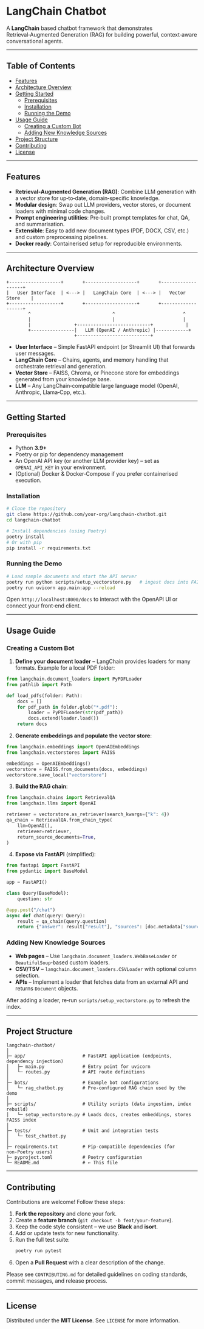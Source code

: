 # LangChain Chatbot

A **LangChain** based chatbot framework that demonstrates Retrieval‑Augmented Generation (RAG) for building powerful, context‑aware conversational agents.

---

## Table of Contents

- [Features](#features)
- [Architecture Overview](#architecture-overview)
- [Getting Started](#getting-started)
  - [Prerequisites](#prerequisites)
  - [Installation](#installation)
  - [Running the Demo](#running-the-demo)
- [Usage Guide](#usage-guide)
  - [Creating a Custom Bot](#creating-a-custom-bot)
  - [Adding New Knowledge Sources](#adding-new-knowledge-sources)
- [Project Structure](#project-structure)
- [Contributing](#contributing)
- [License](#license)

---

## Features

- **Retrieval‑Augmented Generation (RAG)**: Combine LLM generation with a vector store for up‑to‑date, domain‑specific knowledge.
- **Modular design**: Swap out LLM providers, vector stores, or document loaders with minimal code changes.
- **Prompt engineering utilities**: Pre‑built prompt templates for chat, QA, and summarisation.
- **Extensible**: Easy to add new document types (PDF, DOCX, CSV, etc.) and custom preprocessing pipelines.
- **Docker ready**: Containerised setup for reproducible environments.

---

## Architecture Overview

```
+-------------------+       +-------------------+       +-------------------+
|   User Interface  | <---> |   LangChain Core  | <---> |   Vector Store    |
+-------------------+       +-------------------+       +-------------------+
        ^                              ^                         ^
        |                              |                         |
        |                +---------------------------+            |
        +----------------|   LLM (OpenAI / Anthropic) |------------+
                         +---------------------------+
```

- **User Interface** – Simple FastAPI endpoint (or Streamlit UI) that forwards user messages.
- **LangChain Core** – Chains, agents, and memory handling that orchestrate retrieval and generation.
- **Vector Store** – FAISS, Chroma, or Pinecone store for embeddings generated from your knowledge base.
- **LLM** – Any LangChain‑compatible large language model (OpenAI, Anthropic, Llama‑Cpp, etc.).

---

## Getting Started

### Prerequisites

- Python **3.9+**
- Poetry or pip for dependency management
- An OpenAI API key (or another LLM provider key) – set as `OPENAI_API_KEY` in your environment.
- (Optional) Docker & Docker‑Compose if you prefer containerised execution.

### Installation

```bash
# Clone the repository
git clone https://github.com/your-org/langchain-chatbot.git
cd langchain-chatbot

# Install dependencies (using Poetry)
poetry install
# Or with pip
pip install -r requirements.txt
```

### Running the Demo

```bash
# Load sample documents and start the API server
poetry run python scripts/setup_vectorstore.py   # ingest docs into FAISS
poetry run uvicorn app.main:app --reload
```

Open `http://localhost:8000/docs` to interact with the OpenAPI UI or connect your front‑end client.

---

## Usage Guide

### Creating a Custom Bot

1. **Define your document loader** – LangChain provides loaders for many formats. Example for a local PDF folder:

```python
from langchain.document_loaders import PyPDFLoader
from pathlib import Path

def load_pdfs(folder: Path):
    docs = []
    for pdf_path in folder.glob("*.pdf"):
        loader = PyPDFLoader(str(pdf_path))
        docs.extend(loader.load())
    return docs
```

2. **Generate embeddings and populate the vector store**:

```python
from langchain.embeddings import OpenAIEmbeddings
from langchain.vectorstores import FAISS

embeddings = OpenAIEmbeddings()
vectorstore = FAISS.from_documents(docs, embeddings)
vectorstore.save_local("vectorstore")
```

3. **Build the RAG chain**:

```python
from langchain.chains import RetrievalQA
from langchain.llms import OpenAI

retriever = vectorstore.as_retriever(search_kwargs={"k": 4})
qa_chain = RetrievalQA.from_chain_type(
    llm=OpenAI(),
    retriever=retriever,
    return_source_documents=True,
)
```

4. **Expose via FastAPI** (simplified):

```python
from fastapi import FastAPI
from pydantic import BaseModel

app = FastAPI()

class Query(BaseModel):
    question: str

@app.post("/chat")
async def chat(query: Query):
    result = qa_chain(query.question)
    return {"answer": result["result"], "sources": [doc.metadata["source"] for doc in result["source_documents"]]}
```

### Adding New Knowledge Sources

- **Web pages** – Use `langchain.document_loaders.WebBaseLoader` or `BeautifulSoup`‑based custom loaders.
- **CSV/TSV** – `langchain.document_loaders.CSVLoader` with optional column selection.
- **APIs** – Implement a loader that fetches data from an external API and returns `Document` objects.

After adding a loader, re‑run `scripts/setup_vectorstore.py` to refresh the index.

---

## Project Structure

```
langchain-chatbot/
│
├─ app/                     # FastAPI application (endpoints, dependency injection)
│   ├─ main.py              # Entry point for uvicorn
│   └─ routes.py            # API route definitions
│
├─ bots/                    # Example bot configurations
│   └─ rag_chatbot.py       # Pre‑configured RAG chain used by the demo
│
├─ scripts/                 # Utility scripts (data ingestion, index rebuild)
│   └─ setup_vectorstore.py # Loads docs, creates embeddings, stores FAISS index
│
├─ tests/                   # Unit and integration tests
│   └─ test_chatbot.py
│
├─ requirements.txt         # Pip‑compatible dependencies (for non‑Poetry users)
├─ pyproject.toml           # Poetry configuration
└─ README.md                # ← This file
```

---

## Contributing

Contributions are welcome! Follow these steps:

1. **Fork the repository** and clone your fork.
2. Create a **feature branch** (`git checkout -b feat/your-feature`).
3. Keep the code style consistent – we use **Black** and **isort**.
4. Add or update tests for new functionality.
5. Run the full test suite:
   ```bash
   poetry run pytest
   ```
6. Open a **Pull Request** with a clear description of the change.

Please see `CONTRIBUTING.md` for detailed guidelines on coding standards, commit messages, and release process.

---

## License

Distributed under the **MIT License**. See `LICENSE` for more information.
